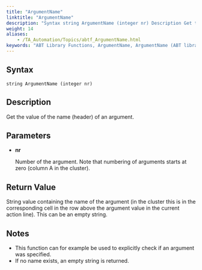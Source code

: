 ```yaml
--- 
title: "ArgumentName"
linktitle: "ArgumentName"
description: "Syntax string ArgumentName (integer nr) Description Get the value of the name (header) of an argument. Parameters nr Number of the argument. Note that numbering of arguments starts at zero (column A ..."
weight: 14
aliases: 
    - /TA_Automation/Topics/abtf_ArgumentName.html
keywords: "ABT Library Functions, ArgumentName, ArgumentName (ABT library function)"
---
```


## Syntax

`string ArgumentName (integer nr)`

## Description

Get the value of the name \(header\) of an argument.

## Parameters

-   **nr**

    Number of the argument. Note that numbering of arguments starts at zero \(column A in the cluster\).


## Return Value

String value containing the name of the argument \(in the cluster this is in the corresponding cell in the row above the argument value in the current action line\). This can be an empty string.

## Notes

-   This function can for example be used to explicitly check if an argument was specified.
-   If no name exists, an empty string is returned.




